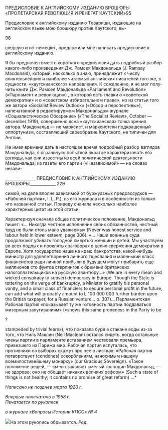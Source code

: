 ПРЕДИСЛОВИЕ К АНГЛИЙСКОМУ ИЗДАНИЮ БРОШЮРЫ «ПРОЛЕТАРСКАЯ РЕВОЛЮЦИЯ И РЕНЕГАТ КАУТСКИЙ»95

Предисловие к английскому изданию Товарищи, издающие на английском языке мою брошюру против Каутского, вы-

96

шедшую и по-немецки , предложили мне написать предисловие к английскому изда­нию.

Я бы предпочел вместо короткого предисловия дать подробный разбор какого-либо произведения Дж. Рамсея Макдональда (J. Ramsay Macdonald), который, насколько я знаю, принадлежит к числу влиятельнейших и наиболее читаемых английских писате­лей того же, в сущности, «каутскианского» направления. К сожалению, я не мог полу­чить книги Дж. Рамсея Макдональда «Parliament and Revolution» («Парламент и рево­люция») , в которой есть главки о «советской демократии» и о «советском избиратель­ном праве», но из статьи того же автора «Socialist Review Outlook» («Обзор и перспек­тивы»), напечатанной в редактируемом Макдональдом журнале «Социалистическое Обозрение» («The Socialist Review», October — december 1919), совершенно ясна «каут­скианская» точка зрения автора. Макдональд — не марксист, и марксистски подкра­шенный оппортунизм, составляющий своеобразие Каутского, не типичен для Англии.

Не имея времени дать в настоящее время подробный разбор взглядов Макдональда, я ограничусь попыткой вкратце характеризовать его взгляды, как они известны из всей политической деятельности Макдональда, из газеты его партии («Независимой» — на словах незави-

  

_______________ ПРЕДИСЛОВИЕ К АНГЛИЙСКОМУ ИЗДАНИЮ БРОШЮРЫ_____________ 229

симой, на деле вполне зависимой от буржуазных предрассудков — «Рабочей партии», I. L. Р.), из его журнала и в особенности из только что названной статьи. Приведу сначала несколько наиболее характерных цитат из этой статьи:

Характеризуя сначала общее политическое положение, Макдональд пишет: «... Никогда честное ис­полнение своих обязанностей, честный труд не были столь мало уважаемы» (Never was honest service and labour held in lower esteem, page 306). «... Наши военные суда продолжают убивать голодной смертью женщин и детей. Мы участвуем во всех подлых и проклятых заговорах в целях свержения демократии в Европе. Хотя государство наше на краю банкротства, какой-нибудь министр для удовлетворения личного тщеславия и маленький класс финансистов ради личной прибыли в будущем могут прибавить еще мил­лионов сто фунтов стерлингов к бремени британских налогоплательщиков на русскую авантюру...» (We are in every mean and wicked conspiracy to subvert democracy in Europe. Though the State is tottering on the verge of bankruptcy, a Minister to gratify his personal vanity, and a small class of financiers to secure personal profit in the future, can add what will probably amount to L 100 000 000 further burden upon the British tax­payer, for a Russian venture... p. 307)... Парламентская Рабочая партия «показывает ту же готовность пар­тии поддаваться мизерным запугиваниям» («shows this same proneness in the Party to be

?

stampeded by trivial fears»), что показала буря в стакане воды из-за того, что Ниль Маклин (Neil Maclean) остался сидеть, когда остальные члены партии в парламенте вставанием чествовали премьера, привезше­го из Парижа мир. Рабочая партия испугалась, что противники на выборах скажут про нее в листках: «Рабочая партия потворствует (condones) оскорблениям, наносимым нашему всемилостивейшему монар­ху» (our Gracious Sovereign). «Такое положение вещей, — смело заявляет смелый господин Макдональд, — не здорово; оно не обещает никаких великих реформ» (Such a state of things is not healthy; it contains no promise of great reform) ...*

_Написано не позднее марта 1920 г._

_Впервые напечатано в 1958 г.                                                             Печатается по рукописи_

_в журнале_ _«Вопросы Истории КПСС» № 4_

![](file:///C:/Users/bot32/AppData/Local/Temp/msohtmlclip1/01/clip_image001.png)На этом рукопись обрывается. _Ред._